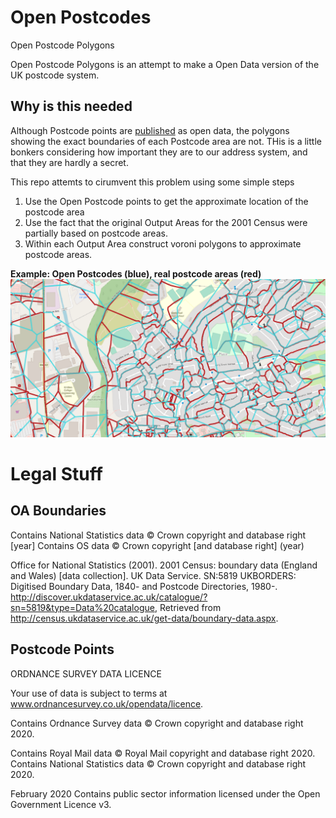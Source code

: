 # Open Postcodes
Open Postcode Polygons

Open Postcode Polygons is an attempt to make a Open Data version of the UK postcode system.

## Why is this needed

Although Postcode points are [published](https://www.ordnancesurvey.co.uk/business-government/products/code-point-open) as open data, the polygons showing the exact boundaries of each Postcode area are not.  THis is a little bonkers considering how important they are to our address system, and that they are hardly a secret.

This repo attemts to cirumvent this problem using some simple steps

1. Use the Open Postcode points to get the approximate location of the postcode area
2. Use the fact that the original Output Areas for the 2001 Census were partially based on postcode areas.
3. Within each Output Area construct voroni polygons to approximate postcode areas.

**Example: Open Postcodes (blue), real postcode areas (red)**
<img src='postcode.png'/> 




# Legal Stuff

## OA Boundaries

Contains National Statistics data © Crown copyright and database right [year]
Contains OS data © Crown copyright [and database right] (year)
    
Office for National Statistics (2001). 2001 Census: boundary data (England and Wales) [data collection].
UK Data Service. SN:5819 UKBORDERS: Digitised Boundary Data, 1840- and Postcode Directories, 1980-.
http://discover.ukdataservice.ac.uk/catalogue/?sn=5819&type=Data%20catalogue,
Retrieved from http://census.ukdataservice.ac.uk/get-data/boundary-data.aspx.


## Postcode Points

ORDNANCE SURVEY DATA LICENCE

Your use of data is subject to terms at www.ordnancesurvey.co.uk/opendata/licence.

Contains Ordnance Survey data © Crown copyright and database right 2020.

Contains Royal Mail data © Royal Mail copyright and database right 2020.
Contains National Statistics data © Crown copyright and database right 2020.

February 2020
Contains public sector information licensed under the Open Government Licence v3.